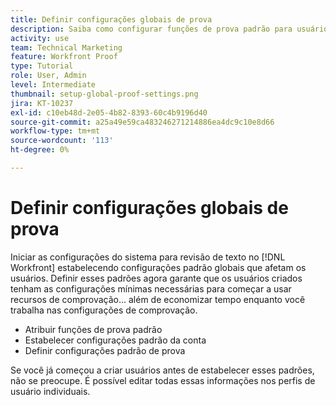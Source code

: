 ```yaml
---
title: Definir configurações globais de prova
description: Saiba como configurar funções de prova padrão para usuários, configurações de conta de prova padrão e configurações de prova padrão para prova.
activity: use
team: Technical Marketing
feature: Workfront Proof
type: Tutorial
role: User, Admin
level: Intermediate
thumbnail: setup-global-proof-settings.png
jira: KT-10237
exl-id: c10eb48d-2e05-4b82-8393-60c4b9196d40
source-git-commit: a25a49e59ca483246271214886ea4dc9c10e8d66
workflow-type: tm+mt
source-wordcount: '113'
ht-degree: 0%

---
```


# Definir configurações globais de prova

Iniciar as configurações do sistema para revisão de texto no [!DNL Workfront] estabelecendo configurações padrão globais que afetam os usuários. Definir esses padrões agora garante que os usuários criados tenham as configurações mínimas necessárias para começar a usar recursos de comprovação... além de economizar tempo enquanto você trabalha nas configurações de comprovação.

* Atribuir funções de prova padrão
* Estabelecer configurações padrão da conta
* Definir configurações padrão de prova

Se você já começou a criar usuários antes de estabelecer esses padrões, não se preocupe. É possível editar todas essas informações nos perfis de usuário individuais.
